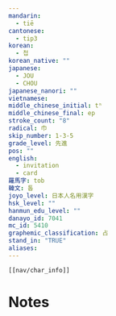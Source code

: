 ```yaml
---
mandarin:
  - tiē
cantonese:
  - tip3
korean:
  - 첩
korean_native: ""
japanese:
  - JOU
  - CHOU
japanese_nanori: ""
vietnamese:
middle_chinese_initial: tʰ
middle_chinese_final: ep
stroke_count: "8"
radical: 巾
skip_number: 1-3-5
grade_level: 先進
pos: ""
english:
  - invitation
  - card
羅馬字: tob
韓文: 톱
joyo_level: 日本人名用漢字
hsk_level: ""
hanmun_edu_level: ""
danayo_id: 7041
mc_id: 5410
graphemic_classification: 占
stand_in: "TRUE"
aliases:
---
```

```meta-bind-embed
[[nav/char_info]]
```

# Notes
